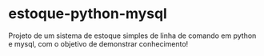 # estoque-python-mysql
Projeto de um sistema de estoque simples de linha de comando em python e  mysql, com o objetivo de demonstrar conhecimento! 

